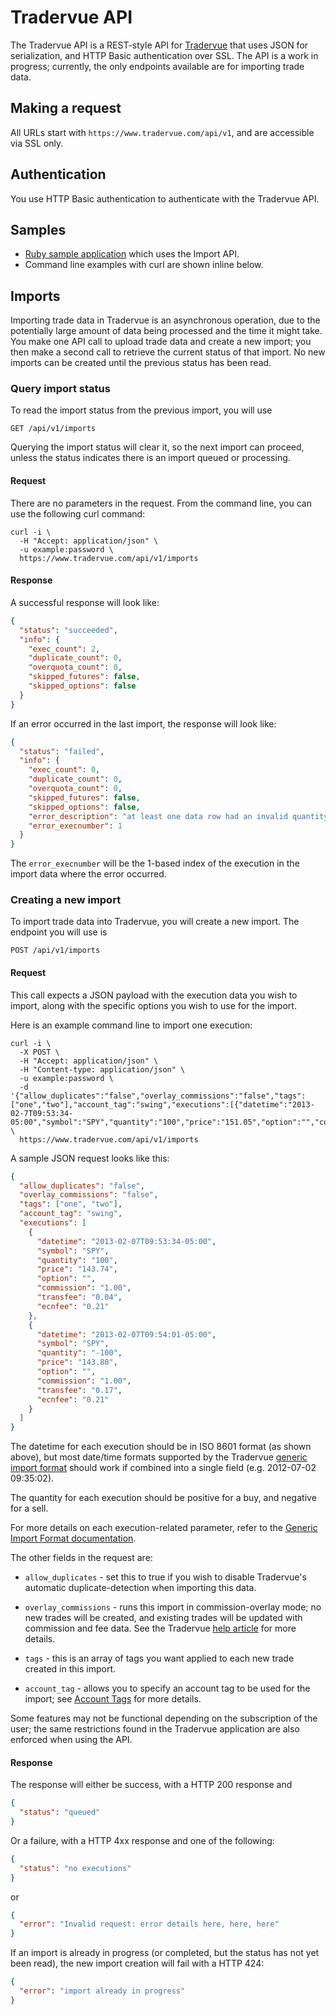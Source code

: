 Tradervue API
=============

The Tradervue API is a REST-style API for [Tradervue](http://www.tradervue.com)
that uses JSON for serialization, and HTTP Basic authentication over 
SSL. The API is a work in progress; currently, the only endpoints available are for importing trade data.

Making a request
----------------

All URLs start with `https://www.tradervue.com/api/v1`, and are accessible via SSL only.

Authentication
--------------

You use HTTP Basic authentication to authenticate with the Tradervue API.

Samples
-------

- [Ruby sample application](https://github.com/tradervue/ruby-sample) which uses the Import API.
- Command line examples with curl are shown inline below.

Imports
-------

Importing trade data in Tradervue is an asynchronous operation, due to the potentially large amount of
data being processed and the time it might take. You make one API call to upload trade data and 
create a new import; you then make
a second call to retrieve the current status of that import. No new imports can be created until the
previous status has been read.

### Query import status

To read the import status from the previous import, you will use

`GET /api/v1/imports`

Querying the import status will clear it, so the next import can proceed, unless the status indicates
there is an import queued or processing.

#### Request

There are no parameters in the request. From the command line, you can use the following curl command:

```
curl -i \
  -H "Accept: application/json" \
  -u example:password \
  https://www.tradervue.com/api/v1/imports
```

#### Response

A successful response will look like:

```json
{
  "status": "succeeded",
  "info": {
    "exec_count": 2,
    "duplicate_count": 0,
    "overquota_count": 0,
    "skipped_futures": false,
    "skipped_options": false
  }
}
```

If an error occurred in the last import, the response will look like:

```json
{
  "status": "failed",
  "info": {
    "exec_count": 0,
    "duplicate_count": 0,
    "overquota_count": 0,
    "skipped_futures": false,
    "skipped_options": false,
    "error_description": "at least one data row had an invalid quantity",
    "error_execnumber": 1
  }
}
```

The `error_execnumber` will be the 1-based index of the execution in the import data where the
error occurred.

### Creating a new import

To import trade data into Tradervue, you will create a new import. The endpoint you will use is

`POST /api/v1/imports`

#### Request

This call expects a JSON payload with the execution data you wish to import, along with the
specific options you wish to use for the import.

Here is an example command line to import one execution:

```
curl -i \
  -X POST \
  -H "Accept: application/json" \
  -H "Content-type: application/json" \
  -u example:password \
  -d '{"allow_duplicates":"false","overlay_commissions":"false","tags":["one","two"],"account_tag":"swing","executions":[{"datetime":"2013-02-7T09:53:34-05:00","symbol":"SPY","quantity":"100","price":"151.05","option":"","commission":"1.00","transfee":"0.04","ecnfee":"0.21"}]}' \
  https://www.tradervue.com/api/v1/imports
```

A sample JSON request looks like this:

```json
{
  "allow_duplicates": "false",
  "overlay_commissions": "false",
  "tags": ["one", "two"],
  "account_tag": "swing",
  "executions": [
    {
      "datetime": "2013-02-07T09:53:34-05:00",
      "symbol": "SPY",
      "quantity": "100",
      "price": "143.74",
      "option": "",
      "commission": "1.00",
      "transfee": "0.04",
      "ecnfee": "0.21"
    },
    {
      "datetime": "2013-02-07T09:54:01-05:00",
      "symbol": "SPY",
      "quantity": "-100",
      "price": "143.80",
      "option": "",
      "commission": "1.00",
      "transfee": "0.17",
      "ecnfee": "0.21"
    }
  ]
}
```

The datetime for each execution should be in ISO 8601 format (as shown above), but most date/time formats
supported by the Tradervue [generic import format](http://www.tradervue.com/help/generic) should work if 
combined into a single field (e.g. 2012-07-02 09:35:02).

The quantity for each execution should be positive for a buy, and negative for a sell.

For more details on each execution-related parameter, refer to the 
[Generic Import Format documentation](http://www.tradervue.com/help/generic).

The other fields in the request are:

- `allow_duplicates` - set this to true if you wish to disable Tradervue's automatic duplicate-detection
when importing this data.

- `overlay_commissions` - runs this import in commission-overlay mode; no new trades will be created, and
existing trades will be updated with commission and fee data. See the Tradervue 
[help article](http://www.tradervue.com/help/older_commissions) for more details.

- `tags` - this is an array of tags you want applied to each new trade created in this import.

- `account_tag` - allows you to specify an account tag to be used for the import; see
[Account Tags](http://www.tradervue.com/help/account_tags) for more details.

Some features may not be functional depending on the subscription of the user; the same restrictions found
in the Tradervue application are also enforced when using the API.

#### Response

The response will either be success, with a HTTP 200 response and

```json
{
  "status": "queued"
}
```

Or a failure, with a HTTP 4xx response and one of the following:

```json
{
  "status": "no executions"
}
```

or

```json
{
  "error": "Invalid request: error details here, here, here"
}
```

If an import is already in progress (or completed, but the status has not yet been read), the new
import creation will fail with a HTTP 424:

```json
{
  "error": "import already in progress"
}
```

